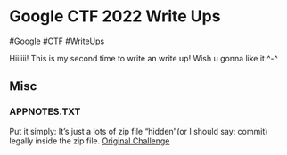 # Google CTF 2022 Write Ups
#Google #CTF #WriteUps


Hiiiiii! This is my second time to write an write up! Wish u gonna like it ^-^


## Misc
### 	 APPNOTES.TXT

Put it simply: It’s just a lots of zip file “hidden”(or I should say: commit) legally inside the zip file.
[Original Challenge](https://github.com/google/google-ctf/tree/master/2022/misc-appnote)